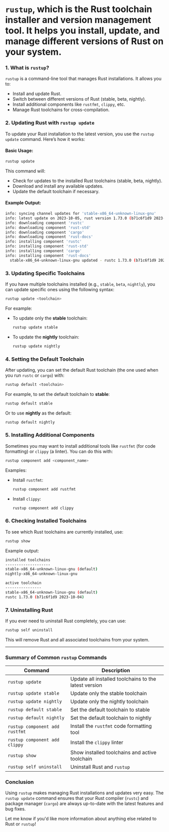 # `rustup`, which is the Rust toolchain installer and version management tool. It helps you install, update, and manage different versions of Rust on your system.

### 1. **What is `rustup`?**
`rustup` is a command-line tool that manages Rust installations. It allows you to:
- Install and update Rust.
- Switch between different versions of Rust (stable, beta, nightly).
- Install additional components like `rustfmt`, `clippy`, etc.
- Manage Rust toolchains for cross-compilation.

### 2. **Updating Rust with `rustup update`**

To update your Rust installation to the latest version, you use the `rustup update` command. Here’s how it works:

#### Basic Usage:
```bash
rustup update
```

This command will:
- Check for updates to the installed Rust toolchains (stable, beta, nightly).
- Download and install any available updates.
- Update the default toolchain if necessary.

#### Example Output:
```bash
info: syncing channel updates for 'stable-x86_64-unknown-linux-gnu'
info: latest update on 2023-10-05, rust version 1.73.0 (b71c6f1d9 2023-10-04)
info: downloading component 'rustc'
info: downloading component 'rust-std'
info: downloading component 'cargo'
info: downloading component 'rust-docs'
info: installing component 'rustc'
info: installing component 'rust-std'
info: installing component 'cargo'
info: installing component 'rust-docs'
  stable-x86_64-unknown-linux-gnu updated - rustc 1.73.0 (b71c6f1d9 2023-10-04)
```

### 3. **Updating Specific Toolchains**

If you have multiple toolchains installed (e.g., `stable`, `beta`, `nightly`), you can update specific ones using the following syntax:

```bash
rustup update <toolchain>
```

For example:
- To update only the **stable** toolchain:
  ```bash
  rustup update stable
  ```
  
- To update the **nightly** toolchain:
  ```bash
  rustup update nightly
  ```

### 4. **Setting the Default Toolchain**

After updating, you can set the default Rust toolchain (the one used when you run `rustc` or `cargo`) with:

```bash
rustup default <toolchain>
```

For example, to set the default toolchain to **stable**:
```bash
rustup default stable
```

Or to use **nightly** as the default:
```bash
rustup default nightly
```

### 5. **Installing Additional Components**

Sometimes you may want to install additional tools like `rustfmt` (for code formatting) or `clippy` (a linter). You can do this with:

```bash
rustup component add <component_name>
```

Examples:
- Install `rustfmt`:
  ```bash
  rustup component add rustfmt
  ```
  
- Install `clippy`:
  ```bash
  rustup component add clippy
  ```

### 6. **Checking Installed Toolchains**

To see which Rust toolchains are currently installed, use:

```bash
rustup show
```

Example output:
```bash
installed toolchains
--------------------
stable-x86_64-unknown-linux-gnu (default)
nightly-x86_64-unknown-linux-gnu

active toolchain
----------------
stable-x86_64-unknown-linux-gnu (default)
rustc 1.73.0 (b71c6f1d9 2023-10-04)
```

### 7. **Uninstalling Rust**

If you ever need to uninstall Rust completely, you can use:

```bash
rustup self uninstall
```

This will remove Rust and all associated toolchains from your system.

---

### Summary of Common `rustup` Commands

| Command                     | Description                                           |
|-----------------------------|-------------------------------------------------------|
| `rustup update`             | Update all installed toolchains to the latest version |
| `rustup update stable`      | Update only the stable toolchain                      |
| `rustup update nightly`     | Update only the nightly toolchain                     |
| `rustup default stable`     | Set the default toolchain to stable                   |
| `rustup default nightly`    | Set the default toolchain to nightly                  |
| `rustup component add rustfmt` | Install the `rustfmt` code formatting tool          |
| `rustup component add clippy` | Install the `clippy` linter                         |
| `rustup show`               | Show installed toolchains and active toolchain        |
| `rustup self uninstall`     | Uninstall Rust and `rustup`                           |

### Conclusion

Using `rustup` makes managing Rust installations and updates very easy. The `rustup update` command ensures that your Rust compiler (`rustc`) and package manager (`cargo`) are always up-to-date with the latest features and bug fixes.

Let me know if you'd like more information about anything else related to Rust or `rustup`!
